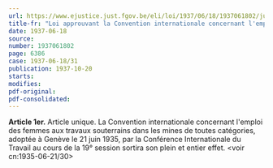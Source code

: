 ```yaml
---
url: https://www.ejustice.just.fgov.be/eli/loi/1937/06/18/1937061802/justel
title-fr: "Loi approuvant la Convention internationale concernant l'emploi des femmes aux travaux souterrains dans les mines de toutes catégories, adoptée à Genève, le 21 juin 1935, par la Conférence internationale du Travail au cours de sa 19° session."
date: 1937-06-18
source:
number: 1937061802
page: 6386
case: 1937-06-18/31
publication: 1937-10-20
starts:
modifies:
pdf-original:
pdf-consolidated:
---
```


**Article 1er.** Article unique. La Convention internationale concernant l'emploi des femmes aux travaux souterrains dans les mines de toutes catégories, adoptée à Genève le 21 juin 1935, par la Conférence Internationale du Travail au cours de la 19° session sortira son plein et entier effet. <voir cn:1935-06-21/30>
